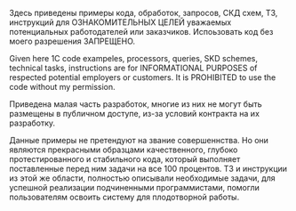 Здесь приведены примеры кода, обработок, запросов, СКД схем, ТЗ, инструкций для ОЗНАКОМИТЕЛЬНЫХ ЦЕЛЕЙ уважаемых потенциальных работодателей или заказчиков.
Испоьзовать код без моего разрешения ЗАПРЕЩЕНО.

Given here 1C code exampeles, processors, queries, SKD schemes, technical tasks, instructions  are for INFORMATIONAL PURPOSES of respected potential employers or customers.
It is PROHIBITED to use the code without my permission.

Приведена малая часть разработок, многие из них не могут быть размещены в публичном доступе, из-за условий контракта на их разработку.

Данные примеры не претендуют на звание совершеннства. Но они являются прекрасными образцами качественного, глубоко протестированного и стабильного кода, который выполняет поставленные перед ним задачи на все 100 процентов. ТЗ и инструкции из этой же области, полностью описывали необходимые задачи, для успешной реализации подчиненными программистами, помогли пользователям освоить систему для плодотворной работы. 


